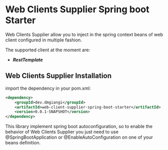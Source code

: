 # Web Clients Supplier Spring boot Starter
Web Clients Supplier allow you to inject in the spring context beans of web client configured in multiple fashion.

The supported client at the moment are:
- _**RestTemplate**_

## Web Clients Supplier Installation
import the dependency in your pom.xml:
```xml
<dependency>
    <groupId>dev.dmgiangi</groupId>
    <artifactId>web-client-supplier-spring-boot-starter</artifactId>
    <version>0.0.1-SNAPSHOT</version>
</dependency>
```
This library implement spring boot autoconfiguration, so to enable the behavior of Web Clients Supplier you just need to use @SpringBootApplication or @EnableAutoConfiguration on one of your beans definition.
